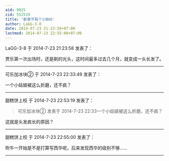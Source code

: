 ```yaml
---
aid: 9025
zid: 552519
title: '新章节有个小BUG'
author: LaGG-3-8
date: 2014-07-23 21:23:58+07:00
lastmod: 2014-07-23 22:55:00+07:00
---
```


LaGG-3-8 于 2014-7-23 21:23:58 发表了：

贾乐第一次出场时，还是剃的光头，这时间最多过去几个月，就变成一头长发了。

---------

可乐加冰块② 于 2014-7-23 22:33:49 发表了：

一个小姑娘被这么折磨，还不疯？

---------

甜糕饼上校 于 2014-7-23 22:53:19 发表了：

> 可乐加冰块② 发表于 2014-7-23 22:33一个小姑娘被这么折磨，还不疯？



这就是头发疯长的原因？

---------

甜糕饼上校 于 2014-7-23 22:55:00 发表了：

吹牛一开始是不是打算写西华呢，后来发现西华的级别不够……

---------

